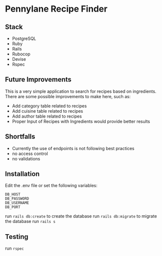 # Pennylane Recipe Finder

## Stack
- PostgreSQL
- Ruby
- Rails
- Rubocop
- Devise
- Rspec

## Future Improvements

This is a very simple application to search for recipes based on ingredients.
There are some possible improvements to make here, such as:
- Add category table related to recipes
- Add cuisine table related to recipes
- Add author table related to recipes
- Proper Input of Recipes with Ingredients would provide better results

## Shortfalls

- Currently the use of endpoints is not following best practices
- no access control
- no validations

## Installation

Edit the .env file or set the following variables:
```
DB_HOST
DB_PASSWORD
DB_USERNAME
DB_PORT
```

run `rails db:create` to create the database
run `rails db:migrate` to migrate the database
run `rails s`

## Testing

run `rspec`

